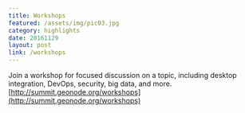 ```yaml
---
title: Workshops
featured: /assets/img/pic03.jpg
category: highlights
date: 20161129
layout: post
link: /workshops
---
```


Join a workshop for focused discussion on a topic, including desktop integration, DevOps, security, big data, and more.  [http://summit.geonode.org/workshops](http://summit.geonode.org/workshops)
